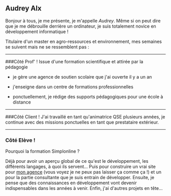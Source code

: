 ## Audrey Alx

Bonjour à tous, je me présente, je m'appelle *Audrey*. 
Même si on peut dire que je me débrouille derrière un ordinateur, je suis totalement novice en développement informatique !

Titulaire d'un master en agro-ressources et environnement, mes semaines se suivent mais ne se ressemblent pas :

------------------

###Côté Prof' !
Issue d'une formation scientifique et attirée par la pédagogie

* je gère une agence de soutien scolaire que j'ai ouverte il y a un an 

* j'enseigne dans un centre de formations professionnelles 

* ponctuellement, je rédige des supports pédagogiques pour une école à distance 

-------------------

###Côté Client !
J'ai travaillé en tant qu'animatrice QSE plusieurs années, je continue avec des missions ponctuelles en tant que prestataire extérieur.

-------------------

### Côté Elève !
Pourquoi la formation Simplonline ? 

Déjà pour avoir un aperçu global de ce qu'est le développement, les différents langages, à quoi ils servent...
Puis pour construire un vrai site pour [mon agence](http://www.eclaircice.fr) (vous voyez je ne peux pas laisser ça comme ça !) et un pour la partie consultante que je suis entrain de développer.
Ensuite, je pense que des connaissances en développement vont devenir indispensables dans les années à venir.
Enfin, j'ai d'autres projets en tête...
